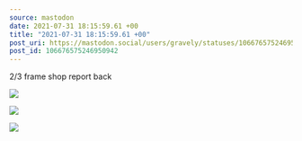 ```yaml
---
source: mastodon
date: 2021-07-31 18:15:59.61 +00
title: "2021-07-31 18:15:59.61 +00"
post_uri: https://mastodon.social/users/gravely/statuses/106676575246950942
post_id: 106676575246950942
---
```

2/3 frame shop report back


![](/images/106676574948746782.jpg)

![](/images/106676575083138561.jpg)

![](/images/106676575204536068.jpg)

